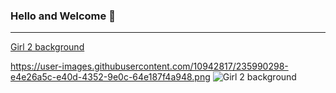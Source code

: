 ### Hello and Welcome 👋
---
<!--
**Susanhuynh/Susanhuynh** is a ✨ _special_ ✨ repository because its `README.md` (this file) appears on your GitHub profile.

Here are some ideas to get you started:

- 🔭 I’m currently working on ...
- 🌱 I’m currently learning ...
- 👯 I’m looking to collaborate on ...
- 🤔 I’m looking for help with ...
- 💬 Ask me about ...
- 📫 How to reach me: ...
- 😄 Pronouns: ...
- ⚡ Fun fact: ...
-->

[Girl 2 background](https://user-images.githubusercontent.com/10942817/235990298-e4e26a5c-e40d-4352-9e0c-64e187f4a948.png)

https://user-images.githubusercontent.com/10942817/235990298-e4e26a5c-e40d-4352-9e0c-64e187f4a948.png
![Girl 2 background](https://user-images.githubusercontent.com/10942817/235996791-24d66223-bbec-4e57-ab48-e7f9e827da82.png)
